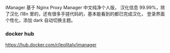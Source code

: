 iManager 基于 Nginx Proxy Manager 中文纯净个人版，
汉化信息 99.99%，除了汉化 i18n 里的，还有很多手搓代码的，基本能看到的都已完成汉化，
登录界面个性化，添加 dark 自动切换主题。
### docker hub
https://hub.docker.com/r/leolitaly/imanager
